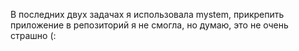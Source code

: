 В последних двух задачах я использовала mystem, прикрепить приложение в репозиторий я не смогла, но думаю, это не очень страшно (: 
